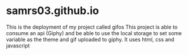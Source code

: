 # samrs03.github.io
This is the deployment of my project called gifos
This project is able to consume an api (Giphy) and be able to use the local storage to set some variable as the theme and gif uploaded to giphy.
It uses html, css and javascript
